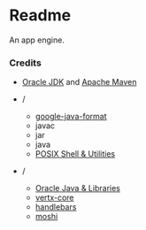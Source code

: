 # Readme
An app engine.

### Credits

- [Oracle JDK](https://www.oracle.com/java/technologies/downloads) and [Apache Maven](https://github.com/apache/maven)

- /
  - [google-java-format](https://github.com/google/google-java-format)
  - javac
  - jar
  - java
  - [POSIX Shell & Utilities](https://pubs.opengroup.org/onlinepubs/9799919799)

- /
  - [Oracle Java & Libraries](https://docs.oracle.com/en/java/javase)
  - [vertx-core](https://github.com/eclipse-vertx/vert.x)
  - [handlebars](https://github.com/jknack/handlebars.java)
  - [moshi](https://github.com/square/moshi)

